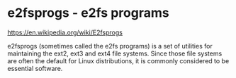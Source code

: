 # e2fsprogs   - e2fs programs

https://en.wikipedia.org/wiki/E2fsprogs

e2fsprogs (sometimes called the e2fs programs) is a set of utilities for maintaining the ext2, ext3 and ext4 file systems.
Since those file systems are often the default for Linux distributions, it is commonly considered to be essential software. 